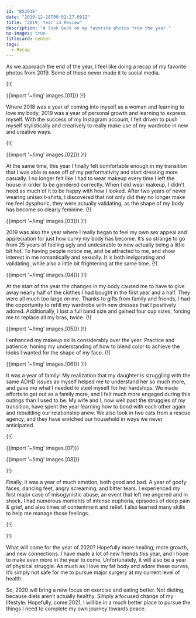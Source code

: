 ```yaml
---
id: "B5293E"
date: "2019-12-28T00:02:27.091Z"
title: "2019, Year in Review"
description: "A look back on my favorite photos from the year."
no-images: true
titlecard: center
tags:
  - Recap
---
```

As we approach the end of the year, I feel like doing a recap of my favorite photos from 2019. Some of these never made it to social media.

{!{
<div class="grid-row by-two">
  <div class="grid-cell">{{import '~/img' images.[01]}}
}!}

Where 2018 was a year of coming into myself as a woman and learning to love my body, 2019 was a year of personal growth and learning to express myself. With the success of my Instagram account, I felt driven to push myself stylistically and creatively to really make use of my wardrobe in new and creative ways.

{!{
</div>
<div class="grid-cell">
  {{import '~/img' images.[02]}}
}!}

At the same time, this year I finally felt comfortable enough in my transition that I was able to ease off of my performativity and start dressing more casually. I no longer felt like I had to wear makeup every time I left the house in order to be gendered correctly. When I did wear makeup, I didn’t need as much of it to be happy with how I looked. After two years of never wearing unisex t-shirts, I discovered that not only did they no longer make me feel dysphoric, they were actually validating, as the shape of my body has become so clearly feminine.
{!{
</div>
<div class="grid-cell">
  {{import '~/img' images.[03]}}
}!}

2019 was also the year where I really began to feel my own sex appeal and appreciation for just how curvy my body has become. It’s so strange to go from 25 years of feeling ugly and undesirable to now actually being a little bit hot. To having people notice me, and be attracted to me, and show interest in me romantically and sexually. It is both invigorating and validating, while also a little bit frightening at the same time.
{!{
</div>
<div class="grid-cell">
  {{import '~/img' images.[04]}}
}!}

At the start of the year the changes in my body caused me to have to give away nearly half of the clothes I had bought in the first year and a half.  They were all much too large on me. Thanks to gifts from family and friends, I had the opportunity to refill my wardrobe with new dresses that I positively adored. Additionally, I lost a full band size and gained four cup sizes, forcing me to replace all my bras, twice.
{!{
</div>
<div class="grid-cell">
  {{import '~/img' images.[05]}}
}!}

I enhanced my makeup skills considerably over the year. Practice and patience, honing my understanding of how to blend color to achieve the looks I wanted for the shape of my face.
{!{
</div>
<div class="grid-cell">
  {{import '~/img' images.[06]}}
}!}

It was a year of family! My realization that my daughter is struggling with the same ADHD issues as myself helped me to understand her so much more, and gave me what I needed to steel myself for her hardships. We made efforts to get out as a family more, and I felt much more engaged during this outings than I used to be. My wife and I, now well past the struggles of my transition, have spent the year learning how to bond with each other again and rebuilding our relationship anew. We also took in two cats from a rescue agency, and they have enriched our household in ways we never anticipated.

{!{
</div>
{{import '~/img' images.[07]}}

{{import '~/img' images.[08]}}

<div class="double"> }!}

Finally, it was a year of much emotion, both good and bad. A year of goofy faces, dancing feet, angry screaming, and bitter tears. I experienced my first major case of misogynistic abuse, an event that left me angered and in shock. I had numerous moments of intense euphoria, episodes of deep pain & grief, and also times of contentment and relief. I also learned many skills to help me manage those feelings.

{!{
</div>
</div>
}!}


What will come for the year of 2020? Hopefully more healing, more growth, and new connections. I have made a lot of new friends this year, and I hope to make even more in the year to come. Unfortunately, it will also be a year of physical struggle. As much as I love my fat body and adore these curves, it’s simply not safe for me to pursue major surgery at my current level of health.

So, 2020 will bring a new focus on exercise and eating better. Not dieting, because diets aren’t actually healthy. Simply a focused change of my lifestyle. Hopefully, come 2021, I will be in a much better place to pursue the things I need to complete my own journey towards peace.
